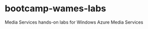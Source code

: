bootcamp-wames-labs
===================

Media Services hands-on labs for Windows Azure Media Services